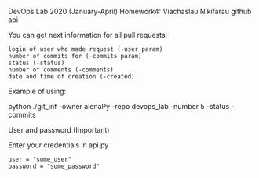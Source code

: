 DevOps Lab 2020 (January-April) Homework4: Viachaslau Nikifarau
github api

You can get next information for all pull requests:

    login of user who made request (-user param)
    number of commits for (-commits param)
    status (-status)
    number of comments (-comments)
    date and time of creation (-created)

Example of using:

python ./git_inf -owner alenaPy -repo devops_lab -number 5 -status -commits

User and password (Important)

Enter your credentials in api.py

	user = "some_user"
	password = "some_password"

